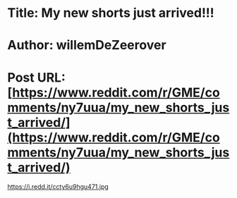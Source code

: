 # Title: My new shorts just arrived!!!
# Author: willemDeZeerover
# Post URL: [https://www.reddit.com/r/GME/comments/ny7uua/my_new_shorts_just_arrived/](https://www.reddit.com/r/GME/comments/ny7uua/my_new_shorts_just_arrived/)


https://i.redd.it/ccty6u9hgu471.jpg